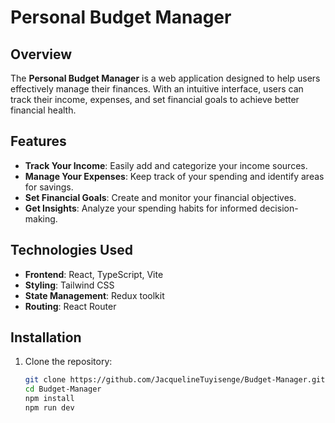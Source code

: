 # Personal Budget Manager


## Overview

The **Personal Budget Manager** is a web application designed to help users effectively manage their finances. With an intuitive interface, users can track their income, expenses, and set financial goals to achieve better financial health.

## Features

- **Track Your Income**: Easily add and categorize your income sources.
- **Manage Your Expenses**: Keep track of your spending and identify areas for savings.
- **Set Financial Goals**: Create and monitor your financial objectives.
- **Get Insights**: Analyze your spending habits for informed decision-making.

## Technologies Used

- **Frontend**: React, TypeScript, Vite
- **Styling**: Tailwind CSS
- **State Management**: Redux toolkit
- **Routing**: React Router

## Installation

1. Clone the repository:

   ```bash
   git clone https://github.com/JacquelineTuyisenge/Budget-Manager.git
   cd Budget-Manager
   npm install
   npm run dev
